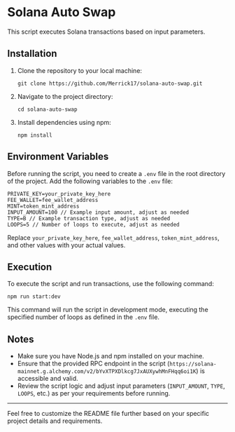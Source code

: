 

# Solana Auto Swap

This script executes Solana transactions based on input parameters.

## Installation

1. Clone the repository to your local machine:

   ```
   git clone https://github.com/Merrick17/solana-auto-swap.git 
   ```

2. Navigate to the project directory:

   ```
   cd solana-auto-swap
   ```

3. Install dependencies using npm:

   ```
   npm install
   ```

## Environment Variables

Before running the script, you need to create a `.env` file in the root directory of the project. Add the following variables to the `.env` file:

```
PRIVATE_KEY=your_private_key_here
FEE_WALLET=fee_wallet_address
MINT=token_mint_address
INPUT_AMOUNT=100 // Example input amount, adjust as needed
TYPE=B // Example transaction type, adjust as needed
LOOPS=5 // Number of loops to execute, adjust as needed
```

Replace `your_private_key_here`, `fee_wallet_address`, `token_mint_address`, and other values with your actual values.

## Execution

To execute the script and run transactions, use the following command:

```
npm run start:dev
```

This command will run the script in development mode, executing the specified number of loops as defined in the `.env` file.

## Notes

- Make sure you have Node.js and npm installed on your machine.
- Ensure that the provided RPC endpoint in the script (`https://solana-mainnet.g.alchemy.com/v2/bYvXTPXDlkcg7JxAUXywhMnFHqq6oi1K`) is accessible and valid.
- Review the script logic and adjust input parameters (`INPUT_AMOUNT`, `TYPE`, `LOOPS`, etc.) as per your requirements before running.

---

Feel free to customize the README file further based on your specific project details and requirements.